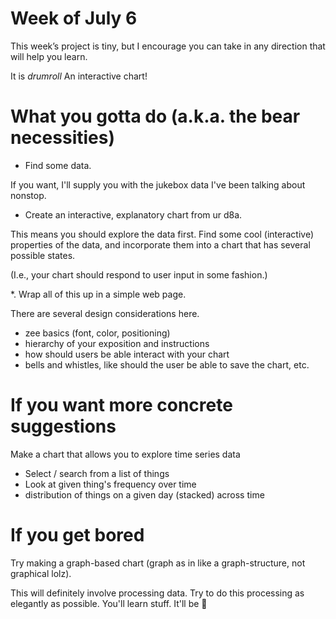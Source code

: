 # Week of July 6
This week’s project is tiny, 
but I encourage you can take in any direction that will help you learn.

It is _drumroll_ An interactive chart!

# What you gotta do (a.k.a. the bear necessities)

* Find some data.

If you want, I'll supply you with the jukebox data I've been talking about nonstop.

* Create an interactive, explanatory chart from ur d8a.

This means you should explore the data first. 
Find some cool (interactive) properties of the data, 
and incorporate them into a chart that has several possible states. 

(I.e., your chart should respond to user input in some fashion.)

*. Wrap all of this up in a simple web page.

There are several design considerations here.
* zee basics (font, color, positioning)
* hierarchy of your exposition and instructions
* how should users be able interact with your chart
* bells and whistles, like should the user be able to save the chart, etc.

# If you want more concrete suggestions

Make a chart that allows you to explore time series data

- Select / search from a list of things
- Look at given thing's frequency over time
- distribution of things on a given day (stacked) across time


# If you get bored

Try making a graph-based chart (graph as in like a graph-structure, not graphical lolz).

This will definitely involve processing data. Try to do this processing as elegantly as possible. You'll learn stuff. It'll be :tada:

